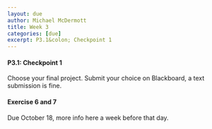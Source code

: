 ```yaml
---
layout: due
author: Michael McDermott
title: Week 3
categories: [due]
excerpt: P3.1&colon; Checkpoint 1
---
```

#### P3.1: Checkpoint 1
Choose your final project. Submit your choice on Blackboard, a text submission is fine.

#### Exercise 6 and 7
Due October 18, more info here a week before that day.
